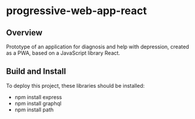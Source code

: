 # progressive-web-app-react
## Overview
Prototype of an application for diagnosis and help with depression, created as a PWA, based on a JavaScript library React.
## Build and Install
To deploy this project, these libraries should be installed: 
- npm install express
- npm install graphql 
- npm install path
